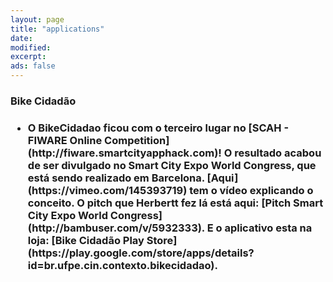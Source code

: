 ```yaml
---
layout: page
title: "applications"
date: 
modified:
excerpt:
ads: false
---
```



<h3>Bike Cidadão<h3>
<ul>
<li>
O BikeCidadao ficou com o terceiro lugar no [SCAH - FIWARE Online Competition](http://fiware.smartcityapphack.com)! O resultado acabou de ser divulgado no Smart City Expo World Congress, que está sendo realizado em Barcelona. [Aqui](https://vimeo.com/145393719) tem o vídeo explicando o conceito. O pitch que Herbertt fez lá está aqui: [Pitch Smart City Expo World Congress](http://bambuser.com/v/5932333). E o aplicativo esta na loja: [Bike Cidadão Play Store](https://play.google.com/store/apps/details?id=br.ufpe.cin.contexto.bikecidadao).
</li>
</ul>